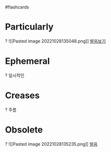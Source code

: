 #flashcards 
# Particularly
?
![[Pasted image 20221028135048.png]]
[발음보기](https://www.google.com/search?newwindow=1&rlz=1C5CHFA_enKR1021KR1021&sxsrf=ALiCzsaNDxWrSPf_IG97-KXuOYaauYfvBw:1666932589294&q=how+to+pronounce+particularly&stick=H4sIAAAAAAAAAOMIfcRoxy3w8sc9YSnTSWtOXmPU5-INKMrPK81LzkwsyczPE5LgYglJLcoVEpDi4-IpSCwqyUwuzUksyqm0YlFiSs3jWcQqm5FfrlCSr1AA1JcP1JiqgKwMALjtrgpjAAAA&pron_lang=en&pron_country=us&sa=X&ved=2ahUKEwjatOXmj4L7AhW6qVYBHSUNALAQ3eEDegQIFRAH&biw=1728&bih=968&dpr=2)
<!--SR:!2022-10-31,3,250-->



# Ephemeral
?
일시적인
<!--SR:!2022-10-31,3,250-->



# Creases
?
주름
<!--SR:!2022-10-31,3,250-->



# Obsolete
?
![[Pasted image 20221028135235.png]]
[발음](https://www.google.com/search?q=how+to+pronounce+Obsolete&newwindow=1&rlz=1C5CHFA_enKR1021KR1021&biw=1728&bih=968&sxsrf=ALiCzsYA9X6oIdBopzP-GG0XvpqRbqF_oQ%3A1666932701964&ei=3V9bY_SyOvi02roP89O_-Ao&ved=0ahUKEwi0lcKckIL7AhV4mlYBHfPpD68Q4dUDCA8&uact=5&oq=how+to+pronounce+Obsolete&gs_lcp=Cgdnd3Mtd2l6EAMyCggAEEcQ1gQQsAMyCggAEEcQ1gQQsAMyCggAEEcQ1gQQsAMyCggAEEcQ1gQQsAMyCggAEEcQ1gQQsAMyCggAEEcQ1gQQsAMyCggAEEcQ1gQQsAMyCggAEEcQ1gQQsAMyCggAEEcQ1gQQsANKBAhNGAFKBAhBGABKBAhGGABQ3QNY3QNgjgVoAnABeACAAQCIAQCSAQCYAQCgAQKgAQHIAQnAAQE&sclient=gws-wiz)
<!--SR:!2022-10-29,1,230-->

